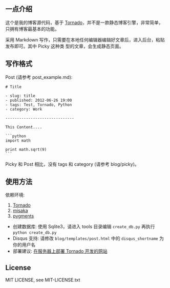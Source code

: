 ## 一点介绍


这个是我的博客源代码，基于 [Tornado][1]，并不是一款静态博客引擎，非常简单，只拥有博客最基本的功能。

采用 Markdown 写作，只需要在本地任何编辑器编辑好文章后，进入后台，粘贴发布即可。其中 Picky 这种类
型的文章，会生成静态页面。

## 写作格式

Post (请参考 post_example.md):

    # Title

    - slug: title
    - published: 2012-06-26 19:00
    - tags: Test, Tornado, Python
    - category: Work

    ------------------------------

    This Content....

    ```python
    import math

    print math.sqrt(9)
    ```

Picky 和 Post 相比，没有 tags 和 category (请参考 blog/picky)。

## 使用方法

依赖环境:
>
1. [Tornado][1]
2. [misaka][2]
3. [pygments][3]

* 创建数据库: 使用 Sqlite3，请进入 tools 目录编辑 `create_db.py` 再执行 `python create_db.py`
* Disqus 支持: 请修改 `blog/templates/post.html` 中的 `disqus_shortname` 为你的用户名
* 部署建议: [在服务器上部署 Tornado 开发的网站][4]

## License

MIT LICENSE, see MIT-LICENSE.txt

[1]: http://www.tornadoweb.org/
[2]: http://misaka.61924.nl/
[3]: http://pygments.org/
[4]: http://serholiu.com/tornado-nginx-supervisord
